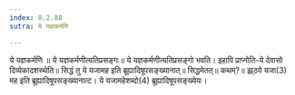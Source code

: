 ```yaml
---
index: 8.2.88
sutra: ये यज्ञकर्मणि

---
```

ये यज्ञकर्मणि ॥ ये यज्ञकर्मणीत्यतिप्रसङ्गः॥ ये यज्ञकर्मणीत्यतिप्रसङ्गो भवति। इहापि प्राप्नोति-ये देवासो दिव्येकादशस्थेति॥ सिद्धं तु ये यजामह इति ब्रूह्यादिषूपसङ्ख्यानात्॥ सिद्धमेतत्॥ कथम्?॥ झ्र्ठये यजा(3) मह इति ब्रूह्यादिषूपसङ्ख्यानात्ट। ये यजामहेशब्दो(4) ब्रूह्यादिषूपसङ्ख्येयः।